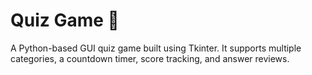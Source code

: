 # Quiz Game 🧠

A Python-based GUI quiz game built using Tkinter. It supports multiple categories, a countdown timer, score tracking, and answer reviews.
